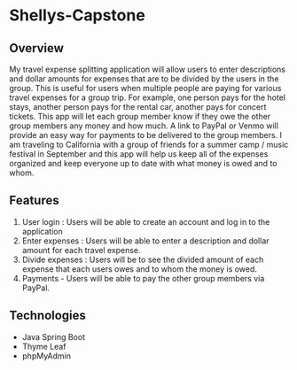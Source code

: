 # Shellys-Capstone

## Overview
My travel expense splitting application will allow users to enter descriptions and dollar amounts for expenses that are to be divided by the users in the group. This is useful for users when multiple people are paying for various travel expenses for a group trip. For example, one person pays for the hotel stays, another person pays for the rental car, another pays for concert tickets. This app will let each group member know if they owe the other group members any money and how much. A link to PayPal or Venmo will provide an easy way for payments to be delivered to the group members. I am traveling to California with a group of friends for a summer camp / music festival in September and this app will help us keep all of the expenses organized and keep everyone up to date with what money is owed and to whom.

## Features
1. User login : Users will be able to create an account and log in to the application 
2. Enter expenses : Users will be able to enter a description and dollar amount for each travel expense. 
3. Divide expenses : Users will be to see the divided amount of each expense that each users owes and to whom the money is owed.
4. Payments - Users will be able to pay the other group members via PayPal.

## Technologies
* Java Spring Boot 
* Thyme Leaf 
* phpMyAdmin

